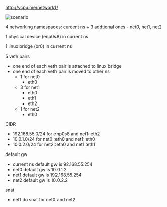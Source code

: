 http://vcpu.me/network1/

![scenario](http://vcpu.me/myimages/bridge1.png)

4 networking namespaces: cureent ns + 3 addtional ones - net0, net1, net2

1 physical device (enp0s8) in current ns

1 linux bridge (br0) in current ns

5 veth pairs
* one end of each veth pair is attached to linux bridge
* one end of each veth pair is moved to other ns
  * 1 for net0
    * eth0
  * 3 for net1
    * eth0
    * eth1
    * eth2
  * 1 for net2
    * eth0

CIDR
* 192.168.55.0/24 for enp0s8 and net1::eth2
* 10.0.1.0/24 for net0::eth0 and net1::eth0
* 10.0.2.0/24 for net2::eth0 and net1::eth1

default gw
* current ns default gw is 92.168.55.254
* net0 default gw is 10.0.1.2
* net1 default gw is 192.168.55.254
* net2 default gw is 10.0.2.2

snat
* net1 do snat for net0 and net2
